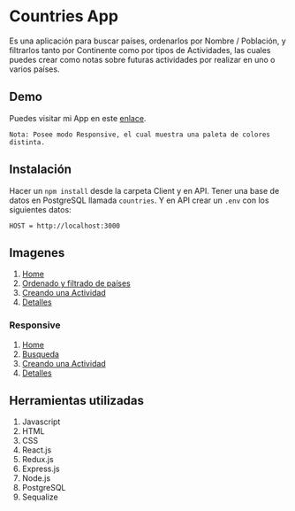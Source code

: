 # Countries App

Es una aplicación para buscar países, ordenarlos por Nombre / Población,  y filtrarlos tanto por Continente como por tipos de Actividades, las cuales puedes crear como notas sobre futuras actividades por realizar en uno o varios países.

## Demo

Puedes visitar mi App en este [enlace](https://maxi-countries.web.app/).
``` 
Nota: Posee modo Responsive, el cual muestra una paleta de colores distinta. 
```
## Instalación
Hacer un ```npm install``` desde la carpeta Client y en API. Tener una base de datos en PostgreSQL llamada ```countries```.
Y en API crear un ```.env``` con los siguientes datos:
```
HOST = http://localhost:3000

``` 
## Imagenes
1) [Home](https://i.ibb.co/NrKRRht/Countries-APP-images.png)
2) [Ordenado y filtrado de países](https://i.ibb.co/2M52hYV/ordenado.png)
3) [Creando una Actividad](https://i.ibb.co/XjRfyXC/crear.png)
4) [Detalles](https://i.ibb.co/4Vrp0RM/detalles.png)
### Responsive 
1) [Home](https://i.ibb.co/8YpkdNg/r1.jpg)
2) [Busqueda](https://i.ibb.co/4jN7PpB/r2.jpg)
3) [Creando una Actividad](https://i.ibb.co/10ZvJyn/r3.jpg)
4) [Detalles](https://i.ibb.co/KyMG9Tk/r4.jpg)
###
## Herramientas utilizadas
1) Javascript
2) HTML
3) CSS
4) React.js
5) Redux.js
6) Express.js
7) Node.js
8) PostgreSQL
9) Sequalize
